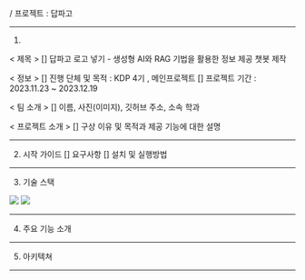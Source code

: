 / 프로젝트 : 답파고

---

1. 
< 제목 >
[] 답파고 로고 넣기 - 생성형 AI와 RAG 기법을 활용한 정보 제공 챗봇 제작

< 정보 > 
[] 진행 단체 및 목적 : KDP 4기 , 메인프로젝트 
[] 프로젝트 기간 : 2023.11.23 ~ 2023.12.19

< 팀 소개 >
[] 이름, 사진(이미지), 깃허브 주소, 소속 학과

< 프로젝트 소개 >
[] 구상 이유 및 목적과 제공 기능에 대한 설명

---

2. 시작 가이드
[] 요구사항
[] 설치 및 실행방법

---

3. 기술 스택
<img src="https://img.shields.io/badge/python-3776AB?style=for-the-badge&logo=python&logoColor=white">
<img src="https://img.shields.io/badge/django-092E20?style=for-the-badge&logo=django&logoColor=white">

---

4. 주요 기능 소개

---

5. 아키텍쳐

---
